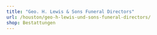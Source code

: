 ```yaml
---
title: "Geo. H. Lewis & Sons Funeral Directors"
url: /houston/geo-h-lewis-und-sons-funeral-directors/
shop: Bestattungen
---
```

